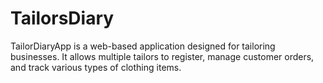 # TailorsDiary
TailorDiaryApp is a web-based application designed for tailoring businesses. It allows multiple tailors to register, manage customer orders, and track various types of clothing items.
